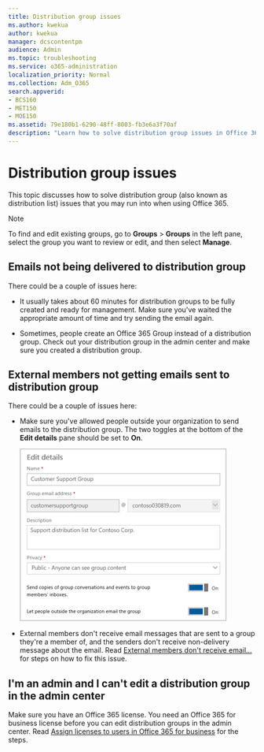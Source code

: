 ```yaml
---
title: Distribution group issues
ms.author: kwekua
author: kwekua
manager: dcscontentpm
audience: Admin
ms.topic: troubleshooting
ms.service: o365-administration
localization_priority: Normal
ms.collection: Adm_O365
search.appverid:
- BCS160
- MET150
- MOE150
ms.assetid: 79e180b1-6290-48ff-8003-fb3e6a3f70af
description: "Learn how to solve distribution group issues in Office 365 like emails not being delivered to the group, or external members not getting emails."
---
```


# Distribution group issues

This topic discusses how to solve distribution group (also known as distribution list) issues that you may run into when using Office 365.

> [!NOTE]
> To find and edit existing groups, go to **Groups** \> **Groups** in the left pane, select the group you want to review or edit, and then select **Manage**.
  
## Emails not being delivered to distribution group

There could be a couple of issues here:
  
- It usually takes about 60 minutes for distribution groups to be fully created and ready for management. Make sure you've waited the appropriate amount of time and try sending the email again.
    
- Sometimes, people create an Office 365 Group instead of a distribution group. Check out your distribution group in the admin center and make sure you created a distribution group.
    
## External members not getting emails sent to distribution group

There could be a couple of issues here:
  
- Make sure you've allowed people outside your organization to send emails to the distribution group. The two toggles at the bottom of the **Edit details** pane should be set to **On**.
    
    ![Allow external members to send to a group](./media/distribution-list-issues/edit-distribution-group.png) 
 
- External members don't receive email messages that are sent to a group they're a member of, and the senders don't receive non-delivery message about the email. Read [External members don't receive email...](https://go.microsoft.com/fwlink/?LinkID=855988) for steps on how to fix this issue. 
    
## I'm an admin and I can't edit a distribution group in the admin center

Make sure you have an Office 365 license. You need an Office 365 for business license before you can edit distribution groups in the admin center. Read [Assign licenses to users in Office 365 for business](https://docs.microsoft.com/office365/admin/subscriptions-and-billing/assign-licenses-to-users) for the steps. 
    

